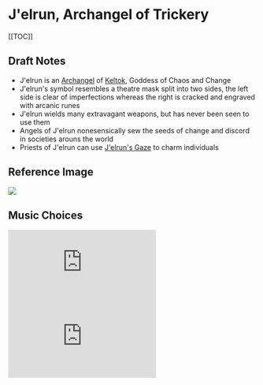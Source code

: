 # J'elrun, Archangel of Trickery

[[TOC]]

## Draft Notes

- J'elrun is an [Archangel](/concepts/archangel.md) of [Keltok](keltok.md), Goddess of Chaos and Change
- J'elrun's symbol resembles a theatre mask split into two sides, the left side is clear of imperfections whereas the right is cracked and engraved with arcanic runes
- J'elrun wields many extravagant weapons, but has never been seen to use them
- Angels of J'elrun nonesensically sew the seeds of change and discord in societies arouns the world
- Priests of J'elrun can use [J'elrun's Gaze](/spells/jelrunsGaze.md) to charm individuals

## Reference Image

![](/.assets/img/jelrun.png)

## Music Choices

<iframe src="https://www.youtube.com/embed/2PNX8arJLoU" frameborder="0"></iframe>

<iframe src="https://www.youtube.com/embed/qA_kWCsFaSo" frameborder="0"></iframe>
